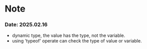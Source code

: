 # Note

### Date: 2025.02.16
- dynamic type, the value has the type, not the variable.
- using 'typeof' operate can check the type of value or variable.
